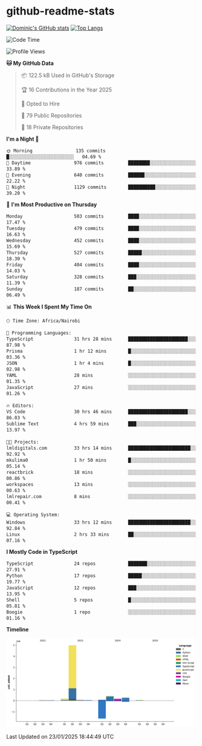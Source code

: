 # github-readme-stats
[![Dominic's GitHub stats](https://github-readme-stats.vercel.app/api?username=Domengo&show_icons=true)](https://github.com/anuraghazra/github-readme-stats)
[![Top Langs](https://github-readme-stats.vercel.app/api/top-langs/?username=Domengo&show_icons=true)](https://github.com/Domengo/github-readme-stats)

<!--START_SECTION:waka-->
![Code Time](http://img.shields.io/badge/Code%20Time-979%20hrs%2018%20mins-blue)

![Profile Views](http://img.shields.io/badge/Profile%20Views-10-blue)

**🐱 My GitHub Data** 

> 📦 122.5 kB Used in GitHub's Storage 
 > 
> 🏆 16 Contributions in the Year 2025
 > 
> 💼 Opted to Hire
 > 
> 📜 79 Public Repositories 
 > 
> 🔑 18 Private Repositories 
 > 
**I'm a Night 🦉** 

```text
🌞 Morning                135 commits         █░░░░░░░░░░░░░░░░░░░░░░░░   04.69 % 
🌆 Daytime                976 commits         ████████░░░░░░░░░░░░░░░░░   33.89 % 
🌃 Evening                640 commits         ██████░░░░░░░░░░░░░░░░░░░   22.22 % 
🌙 Night                  1129 commits        ██████████░░░░░░░░░░░░░░░   39.20 % 
```
📅 **I'm Most Productive on Thursday** 

```text
Monday                   503 commits         ████░░░░░░░░░░░░░░░░░░░░░   17.47 % 
Tuesday                  479 commits         ████░░░░░░░░░░░░░░░░░░░░░   16.63 % 
Wednesday                452 commits         ████░░░░░░░░░░░░░░░░░░░░░   15.69 % 
Thursday                 527 commits         █████░░░░░░░░░░░░░░░░░░░░   18.30 % 
Friday                   404 commits         ████░░░░░░░░░░░░░░░░░░░░░   14.03 % 
Saturday                 328 commits         ███░░░░░░░░░░░░░░░░░░░░░░   11.39 % 
Sunday                   187 commits         ██░░░░░░░░░░░░░░░░░░░░░░░   06.49 % 
```


📊 **This Week I Spent My Time On** 

```text
🕑︎ Time Zone: Africa/Nairobi

💬 Programming Languages: 
TypeScript               31 hrs 28 mins      ██████████████████████░░░   87.98 % 
Prisma                   1 hr 12 mins        █░░░░░░░░░░░░░░░░░░░░░░░░   03.36 % 
JSON                     1 hr 4 mins         █░░░░░░░░░░░░░░░░░░░░░░░░   02.98 % 
YAML                     28 mins             ░░░░░░░░░░░░░░░░░░░░░░░░░   01.35 % 
JavaScript               27 mins             ░░░░░░░░░░░░░░░░░░░░░░░░░   01.26 % 

🔥 Editors: 
VS Code                  30 hrs 46 mins      ██████████████████████░░░   86.03 % 
Sublime Text             4 hrs 59 mins       ███░░░░░░░░░░░░░░░░░░░░░░   13.97 % 

🐱‍💻 Projects: 
lmldigitals.com          33 hrs 14 mins      ███████████████████████░░   92.92 % 
mkulima0                 1 hr 50 mins        █░░░░░░░░░░░░░░░░░░░░░░░░   05.14 % 
reactbrick               18 mins             ░░░░░░░░░░░░░░░░░░░░░░░░░   00.86 % 
workspaces               13 mins             ░░░░░░░░░░░░░░░░░░░░░░░░░   00.63 % 
lmlrepair.com            8 mins              ░░░░░░░░░░░░░░░░░░░░░░░░░   00.41 % 

💻 Operating System: 
Windows                  33 hrs 12 mins      ███████████████████████░░   92.84 % 
Linux                    2 hrs 33 mins       ██░░░░░░░░░░░░░░░░░░░░░░░   07.16 % 
```

**I Mostly Code in TypeScript** 

```text
TypeScript               24 repos            ███████░░░░░░░░░░░░░░░░░░   27.91 % 
Python                   17 repos            █████░░░░░░░░░░░░░░░░░░░░   19.77 % 
JavaScript               12 repos            ███░░░░░░░░░░░░░░░░░░░░░░   13.95 % 
Shell                    5 repos             █░░░░░░░░░░░░░░░░░░░░░░░░   05.81 % 
Boogie                   1 repo              ░░░░░░░░░░░░░░░░░░░░░░░░░   01.16 % 
```



**Timeline**

![Lines of Code chart](https://raw.githubusercontent.com/Domengo/Domengo/main/assets/bar_graph.png)


 Last Updated on 23/01/2025 18:44:49 UTC
<!--END_SECTION:waka-->


